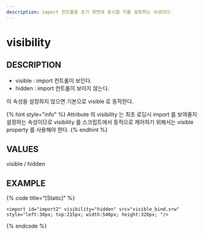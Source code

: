 ```yaml
---
description: import 컨트롤을 초기 화면에 표시할 지를 설정하는 속성이다.
---
```


# visibility

## DESCRIPTION

* visible : import 컨트롤이 보인다.
* hidden : import 컨트롤이 보이지 않는다.

이 속성을 설정하지 않으면 기본으로 visible 로 동작한다.

{% hint style="info" %}
Attribute 의 visibility 는 최초 로딩시 import 를 보여줄지 설정하는 속성이므로 visibility 를 스크립트에서 동적으로 제어하기 위해서는 visible property 를 사용해야 한다.
{% endhint %}

## VALUES

visible / hidden

## EXAMPLE

{% code title="\[Static\]" %}
```markup
<import id="import2" visibility="hidden" src="visible_bind.xrw" 
style="left:30px; top:215px; width:540px; height:320px; "/>
```
{% endcode %}

